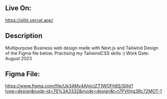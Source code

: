 ## Live On:

https://sliht.vercel.app/

## Description
Multipurpose Business web design made with Next.js and Tailwind
Design of the Figma file below. Practising my TailwindCSS skills :)
Work Date: August 2023 

## Figma File:
https://www.figma.com/file/Uk34Mv4AhiiclZT1WOFh8S/Sliht?type=design&node-id=76%3A3332&mode=design&t=t7PVthtg3Rc72MOT-1
